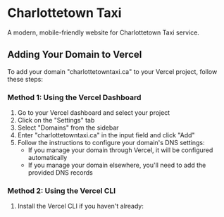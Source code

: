 # Charlottetown Taxi

A modern, mobile-friendly website for Charlottetown Taxi service.

## Adding Your Domain to Vercel

To add your domain "charlottetowntaxi.ca" to your Vercel project, follow these steps:

### Method 1: Using the Vercel Dashboard

1. Go to your Vercel dashboard and select your project
2. Click on the "Settings" tab
3. Select "Domains" from the sidebar
4. Enter "charlottetowntaxi.ca" in the input field and click "Add"
5. Follow the instructions to configure your domain's DNS settings:
   - If you manage your domain through Vercel, it will be configured automatically
   - If you manage your domain elsewhere, you'll need to add the provided DNS records

### Method 2: Using the Vercel CLI

1. Install the Vercel CLI if you haven't already:

